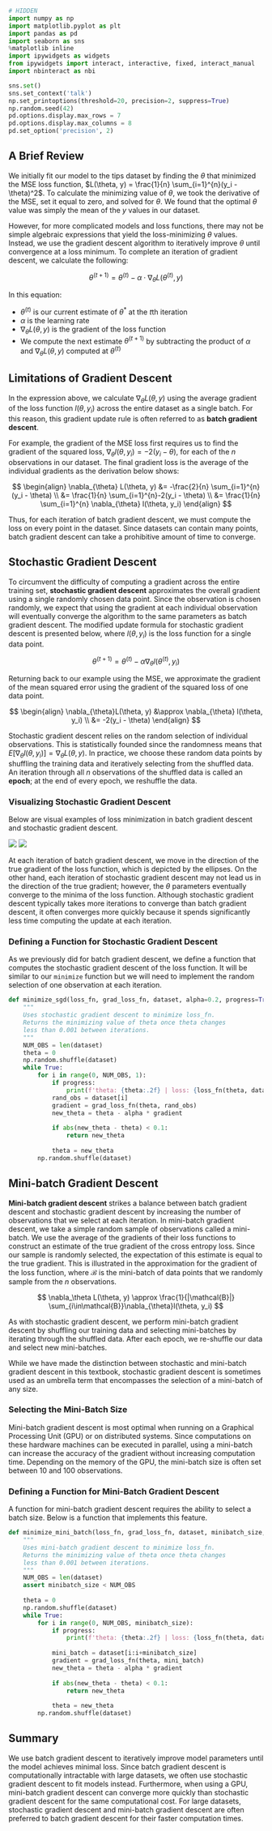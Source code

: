 

```python
# HIDDEN
import numpy as np
import matplotlib.pyplot as plt
import pandas as pd
import seaborn as sns
%matplotlib inline
import ipywidgets as widgets
from ipywidgets import interact, interactive, fixed, interact_manual
import nbinteract as nbi

sns.set()
sns.set_context('talk')
np.set_printoptions(threshold=20, precision=2, suppress=True)
np.random.seed(42)
pd.options.display.max_rows = 7
pd.options.display.max_columns = 8
pd.set_option('precision', 2)
```

## A Brief Review

We initially fit our model to the tips dataset by finding the $\theta$ that minimized the MSE loss function, $L(\theta, y) = \frac{1}{n} \sum_{i=1}^{n}(y_i - \theta)^2$. To calculate the minimizing value of $\theta$, we took the derivative of the MSE, set it equal to zero, and solved for $\theta$. We found that the optimal $\theta$ value was simply the mean of the $y$ values in our dataset.

However, for more complicated models and loss functions, there may not be simple algebraic expressions that yield the loss-minimizing $\theta$ values. Instead, we use the gradient descent algorithm to iteratively improve $\theta$ until convergence at a loss minimum. To complete an iteration of gradient descent, we calculate the following:

$$
{\theta}^{(t+1)} = \theta^{(t)} - \alpha \cdot \nabla_{\theta} L(\theta^{(t)}, y)
$$

In this equation:
- $\theta^{(t)}$ is our current estimate of $\theta^*$ at the $t$th iteration
- $\alpha$ is the learning rate
- $\nabla_{\theta} L(\theta, y)$ is the gradient of the loss function
- We compute the next estimate $\theta^{(t+1)}$ by subtracting the product of $\alpha$ and $\nabla_{\theta} L(\theta, y)$ computed at $\theta^{(t)}$

## Limitations of Gradient Descent

In the expression above, we calculate $\nabla_{\theta}L(\theta, y)$ using the average gradient of the loss function $l(\theta, y_i)$ across the entire dataset as a single batch. For this reason, this gradient update rule is often referred to as **batch gradient descent**.

For example, the gradient of the MSE loss first requires us to find the gradient of the squared loss, $\nabla_{\theta} l(\theta, y_i) = -2 (y_i - \theta)$, for each of the $n$ observations in our dataset. The final gradient loss is the average of the individual gradients as the derivation below shows:

$$
\begin{align}
\nabla_{\theta} L(\theta, y) &= -\frac{2}{n} \sum_{i=1}^{n}(y_i - \theta) \\
&= \frac{1}{n} \sum_{i=1}^{n}-2(y_i - \theta) \\
&= \frac{1}{n} \sum_{i=1}^{n} \nabla_{\theta} l(\theta, y_i)
\end{align}
$$



Thus, for each iteration of batch gradient descent, we must compute the loss on every point in the dataset. Since datasets can contain many points, batch gradient descent can take a prohibitive amount of time to converge.

## Stochastic Gradient Descent

To circumvent the difficulty of computing a gradient across the entire training set, **stochastic gradient descent** approximates the overall gradient using a single randomly chosen data point. Since the observation is chosen randomly, we expect that using the gradient at each individual observation will eventually converge the algorithm to the same parameters as batch gradient descent. The modified update formula for stochastic gradient descent is presented below, where $l(\theta, y_i)$ is the loss function for a single data point.

$$
\theta^{(t+1)} = \theta^{(t)} - \alpha \nabla_\theta l(\theta^{(t)}, y_i)
$$

Returning back to our example using the MSE, we approximate the gradient of the mean squared error using the gradient of the squared loss of one data point. 

$$
\begin{align}
\nabla_{\theta}L(\theta, y) &\approx \nabla_{\theta} l(\theta, y_i) \\
&= -2(y_i - \theta)
\end{align}
$$

Stochastic gradient descent relies on the random selection of individual observations. This is statistically founded since the randomness means that $E[\nabla_{\theta}l(\theta, y_i)] = \nabla_{\theta}L(\theta, y)$. In practice, we choose these random data points by shuffling the training data and iteratively selecting from the shuffled data. An iteration through all $n$ observations of the shuffled data is called an **epoch**; at the end of every epoch, we reshuffle the data.

### Visualizing Stochastic Gradient Descent

Below are visual examples of loss minimization in batch gradient descent and stochastic gradient descent.

![](gd.png)
![](sgd.png)

At each iteration of batch gradient descent, we move in the direction of the true gradient of the loss function, which is depicted by the ellipses. On the other hand, each iteration of stochastic gradient descent may not lead us in the direction of the true gradient; however, the $\theta$ parameters eventually converge to the minima of the loss function. Although stochastic gradient descent typically takes more iterations to converge than batch gradient descent, it often converges more quickly because it spends significantly less time computing the update at each iteration.

### Defining a Function for Stochastic Gradient Descent

As we previously did for batch gradient descent, we define a function that computes the stochastic gradient descent of the loss function. It will be similar to our `minimize` function but we will need to implement the random selection of one observation at each iteration.


```python
def minimize_sgd(loss_fn, grad_loss_fn, dataset, alpha=0.2, progress=True):
    """
    Uses stochastic gradient descent to minimize loss_fn.
    Returns the minimizing value of theta once theta changes
    less than 0.001 between iterations.
    """
    NUM_OBS = len(dataset)
    theta = 0
    np.random.shuffle(dataset)
    while True:
        for i in range(0, NUM_OBS, 1):
            if progress:
                print(f'theta: {theta:.2f} | loss: {loss_fn(theta, dataset):.2f}')
            rand_obs = dataset[i]
            gradient = grad_loss_fn(theta, rand_obs)
            new_theta = theta - alpha * gradient
        
            if abs(new_theta - theta) < 0.1:
                return new_theta
        
            theta = new_theta
        np.random.shuffle(dataset)
```

## Mini-batch Gradient Descent

**Mini-batch gradient descent** strikes a balance between batch gradient descent and stochastic gradient descent by increasing the number of observations that we select at each iteration. In mini-batch gradient descent, we take a simple random sample of observations called a mini-batch. We use the average of the gradients of their loss functions to construct an estimate of the true gradient of the cross entropy loss. Since our sample is randomly selected, the expectation of this estimate is equal to the true gradient. This is illustrated in the approximation for the gradient of the loss function, where $\mathcal{B}$ is the mini-batch of data points that we randomly sample from the $n$ observations.

$$
\nabla_\theta L(\theta, y) \approx \frac{1}{|\mathcal{B}|} \sum_{i\in\mathcal{B}}\nabla_{\theta}l(\theta, y_i)
$$

As with stochastic gradient descent, we perform mini-batch gradient descent by shuffling our training data and selecting mini-batches by iterating through the shuffled data. After each epoch, we re-shuffle our data and select new mini-batches.

While we have made the distinction between stochastic and mini-batch gradient descent in this textbook, stochastic gradient descent is sometimes used as an umbrella term that encompasses the selection of a mini-batch of any size. 


### Selecting the Mini-Batch Size

Mini-batch gradient descent is most optimal when running on a Graphical Processing Unit (GPU) or on distributed systems. Since computations on these hardware machines can be executed in parallel, using a mini-batch can increase the accuracy of the gradient without increasing computation time. Depending on the memory of the GPU, the mini-batch size is often set between 10 and 100 observations. 

### Defining a Function for Mini-Batch Gradient Descent

A function for mini-batch gradient descent requires the ability to select a batch size. Below is a function that implements this feature.


```python
def minimize_mini_batch(loss_fn, grad_loss_fn, dataset, minibatch_size, alpha=0.2, progress=True):
    """
    Uses mini-batch gradient descent to minimize loss_fn.
    Returns the minimizing value of theta once theta changes
    less than 0.001 between iterations.
    """
    NUM_OBS = len(dataset)
    assert minibatch_size < NUM_OBS
    
    theta = 0
    np.random.shuffle(dataset)
    while True:
        for i in range(0, NUM_OBS, minibatch_size):
            if progress:
                print(f'theta: {theta:.2f} | loss: {loss_fn(theta, dataset):.2f}')
            
            mini_batch = dataset[i:i+minibatch_size]
            gradient = grad_loss_fn(theta, mini_batch)
            new_theta = theta - alpha * gradient
            
            if abs(new_theta - theta) < 0.1:
                return new_theta
            
            theta = new_theta
        np.random.shuffle(dataset)
```

## Summary

We use batch gradient descent to iteratively improve model parameters until the model achieves minimal loss. Since batch gradient descent is computationally intractable with large datasets, we often use stochastic gradient descent to fit models instead. Furthermore, when using a GPU, mini-batch gradient descent can converge more quickly than stochastic gradient descent for the same computational cost. For large datasets, stochastic gradient descent and mini-batch gradient descent are often preferred to batch gradient descent for their faster computation times.
